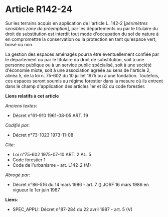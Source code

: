 # Article R142-24

Sur les terrains acquis en application de l'article L. 142-2 [*périmètres sensibles zone de préemption*], par les
départements ou par le titulaire du droit de substitution est interdit tout mode d'occupation du sol de nature à en
compromettre la conservation ou la protection en tant qu'espace vert, boisé ou non.

La gestion des espaces aménagés pourra être éventuellement confiée par le département ou par le titulaire du droit de
substitution, soit à une personne publique ou à un service public spécialisé, soit à une société d'économie mixte, soit à une
association agréée au sens de l'article 2, alinéa 5, de la loi n. 75-602 du 10 juillet 1975 ou à une fondation. Toutefois,
ces espaces seront soumis au régime forestier dans la mesure où ils entrent dans le champ d'application des articles 1er et
82 du code forestier.

**Liens relatifs à cet article**

_Anciens textes_:

  - Décret n°61-910 1961-08-05 ART. 19

_Codifié par_:

  - Décret n°73-1023 1973-11-08

_Cite_:

  - Loi n°75-602 1975-07-10 ART. 2 AL. 5
  - Code forestier 1
  - Code de l'urbanisme - art. L142-2 (M)

_Abrogé par_:

  - Décret n°86-516 du 14 mars 1986 - art. 7 () JORF 16 mars 1986 en vigueur le   1er juin 1987

**Liens**:

  - SPEC_APPLI: Décret n°87-284 du 22 avril 1987 - art. 5 (V)
